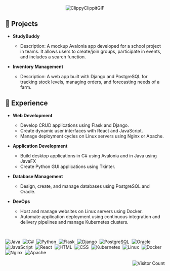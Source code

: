<div align="center">
  <img src="https://github.com/a1rtem/a1rtem/assets/92279338/087f0a49-2aa2-45d9-8f5e-9e4061688146" alt="ClippyClippitGIF">
</div>

## 🔨 Projects
- **StudyBuddy**
  - Description: A mockup Avalonia app developed for a school project in teams. It allows users to create/join groups, participate in events, and includes a search function.
  
- **Inventory Management**
  - Description: A web app built with Django and PostgreSQL for tracking stock levels, managing orders, and forecasting needs of a farm.
  
## 🚀 Experience
- **Web Development**  
  - Develop CRUD applications using Flask and Django.
  - Create dynamic user interfaces with React and JavaScript.
  - Manage deployment cycles on Linux servers using Nginx or Apache.

- **Application Development**  
  - Build desktop applications in C# using Avalonia and in Java using JavaFX
  - Create Python GUI applications using Tkinter.

- **Database Management**  
  - Design, create, and manage databases using PostgreSQL and Oracle.

- **DevOps**  
  - Host and manage websites on Linux servers using Docker.
  - Automate application deployment using continuous integration and delivery pipelines and manage Kubernetes clusters.
<br>
<div>

![Java](https://img.shields.io/badge/Java-%23ED8B00.svg?style=flat-square&logo=java&logoColor=white)
&nbsp;![C#](https://img.shields.io/badge/C%23-239120.svg?style=flat-square&logo=c-sharp&logoColor=white)
&nbsp;![Python](https://img.shields.io/badge/Python-%233776AB.svg?style=flat-square&logo=python&logoColor=white)
&nbsp;![Flask](https://img.shields.io/badge/Flask-%23000.svg?style=flat-square&logo=flask&logoColor=white)
&nbsp;![Django](https://img.shields.io/badge/Django-%23092E20.svg?style=flat-square&logo=django&logoColor=white)
&nbsp;![PostgreSQL](https://img.shields.io/badge/PostgreSQL-%23336791.svg?style=flat-square&logo=postgresql&logoColor=white)
&nbsp;![Oracle](https://img.shields.io/badge/Oracle-F80000.svg?style=flat-square&logo=oracle&logoColor=white)
&nbsp;![JavaScript](https://img.shields.io/badge/JavaScript-%23F7DF1E.svg?style=flat-square&logo=javascript&logoColor=black)
&nbsp;![React](https://img.shields.io/badge/React-%2361DAFB.svg?style=flat-square&logo=react&logoColor=black)
&nbsp;![HTML](https://img.shields.io/badge/HTML-%23E34F26.svg?style=flat-square&logo=html5&logoColor=white)
&nbsp;![CSS](https://img.shields.io/badge/CSS-%231572B6.svg?style=flat-square&logo=css3&logoColor=white)
&nbsp;![Kubernetes](https://img.shields.io/badge/Kubernetes-%23326CE5.svg?style=flat-square&logo=kubernetes&logoColor=white)
&nbsp;![Linux](https://img.shields.io/badge/Linux-%23FCC624.svg?style=flat-square&logo=linux&logoColor=black)
&nbsp;![Docker](https://img.shields.io/badge/Docker-%232496ED.svg?style=flat-square&logo=docker&logoColor=white)
&nbsp;![Nginx](https://img.shields.io/badge/Nginx-%23009639.svg?style=flat-square&logo=nginx&logoColor=white)
&nbsp;![Apache](https://img.shields.io/badge/Apache-%23D42029.svg?style=flat-square&logo=apache&logoColor=white)
<br><br>
<img align="right" src="https://profile-counter.glitch.me/a1rtem/count.svg" alt="Visitor Count">
</div>
<br>
<!-- <div align="center">
  <img src="https://github.com/a1rtem/a1rtem/assets/92279338/9516299f-20c5-472b-b033-4a69d77cb370" alt="BeeMovieGIF">
</div> -->
